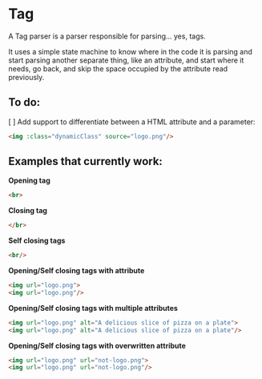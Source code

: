 # Tag
A Tag parser is a parser responsible for parsing... yes, tags.

It uses a simple state machine to know where in the code it is parsing and start parsing another separate thing, like an attribute, and start where it needs, go back, and skip the space occupied by the attribute read previously.

## To do:
[ ] Add support to differentiate between a HTML attribute and a parameter: 
```html
<img :class="dynamicClass" source="logo.png"/>
```

## Examples that currently work:
**Opening tag**
```html
<br>
```

**Closing tag**
```html
</br>
```

**Self closing tags**
```html
<br/>
```

**Opening/Self closing tags with attribute**
```html
<img url="logo.png">
<img url="logo.png"/>
```

**Opening/Self closing tags with multiple attributes**
```html
<img url="logo.png" alt="A delicious slice of pizza on a plate">
<img url="logo.png" alt="A delicious slice of pizza on a plate"/>
```

**Opening/Self closing tags with overwritten attribute**
```html
<img url="logo.png" url="not-logo.png">
<img url="logo.png" url="not-logo.png"/>
```
